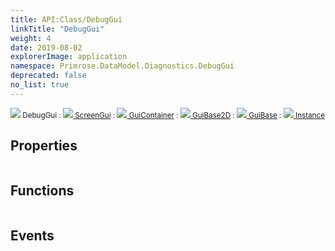 ```yaml
---
title: API:Class/DebugGui
linkTitle: "DebugGui"
weight: 4
date: 2019-08-02
explorerImage: application
namespace: Primrose.DataModel.Diagnostics.DebugGui
deprecated: false
no_list: true
---
```

<small class="inheritance">
<span class="" href="/docs/api-reference/Class/DebugGui"><img src="/icons/silk/application.png"/>&nbsp;DebugGui</span>&nbsp;:&nbsp;<a class="" href="/docs/api-reference/Class/ScreenGui"><img src="/icons/silk/application.png"/>&nbsp;ScreenGui</a>&nbsp;:&nbsp;<a class="" href="/docs/api-reference/Class/GuiContainer"><img src="/icons/silk/default.png"/>&nbsp;GuiContainer</a>&nbsp;:&nbsp;<a class="" href="/docs/api-reference/Class/GuiBase2D"><img src="/icons/silk/default.png"/>&nbsp;GuiBase2D</a>&nbsp;:&nbsp;<a class="" href="/docs/api-reference/Class/GuiBase"><img src="/icons/silk/default.png"/>&nbsp;GuiBase</a>&nbsp;:&nbsp;<a class="" href="/docs/api-reference/Class/Instance"><img src="/icons/silk/default.png"/>&nbsp;Instance</a></small>
 
## Properties
 
<table class="studiohide">
<tbody>
</tbody>
</table>
 
## Functions
 
<table class="studiohide">
<tbody>
</tbody>
</table>
 
## Events
 
<table class="studiohide">
<tbody>
</tbody>
</table>
<b>
</b>
<div class="inheritors">
<ul class="root">
</ul>
</div>
